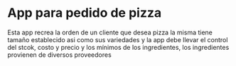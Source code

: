 
# App para pedido de pizza

Esta app recrea la orden de un cliente que desea pizza 
la misma tiene tamaño establecido asi como sus variedades
y la app debe llevar el control del stcok, costo y precio y los mínimos
de los ingredientes, los ingredientes provienen de diversos
proveedores 
